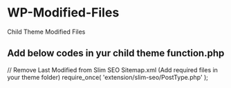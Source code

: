 # WP-Modified-Files
Child Theme Modified Files

## Add below codes in yur child theme function.php
// Remove Last Modified from Slim SEO Sitemap.xml (Add required files in your theme folder)
require_once( 'extension/slim-seo/PostType.php' );
